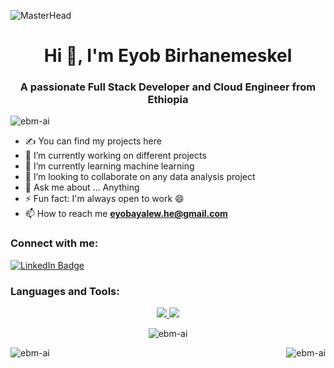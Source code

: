 ![MasterHead](https://cfw.paymoapp.com/wp-content/uploads/2022/11/how-to-manage-b2b-clients-as-a-solopreneur-9-things-to-know-hero.png)
<h1 align="center">Hi 👋, I'm Eyob Birhanemeskel</h1>
<h3 align="center">A passionate Full Stack Developer and Cloud Engineer from Ethiopia</h3>


<p align="left"> <img src="https://komarev.com/ghpvc/?username=ebm-ai&label=Profile%20views&color=0e75b6&style=flat" alt="ebm-ai" /> </p>

- ✍ You can find my projects here
- 🔭 I’m currently working on different projects
- 🌱 I’m currently learning machine learning
- 👯 I’m looking to collaborate on any data analysis project
- 💬 Ask me about ... Anything 
- ⚡ Fun fact: I'm always open to work 😄
- 📫 How to reach me **eyobayalew.he@gmail.com**

<h3 align="left">Connect with me:</h3>
<p align="left">
  <a href=hhttps://linkedin.com/in/www.linkedin.com/in/eyob-birhanemeskel-ayalew/>
    <img src="https://img.shields.io/badge/LinkedIn-blue?style=for-the-badge&logo=linkedin&logoColor=white" alt="LinkedIn Badge"/>
  </a>
</p>

<h3 align="left">Languages and Tools:</h3>

<p align="center">
  <a href="https://skillicons.dev">
    <img src="https://skillicons.dev/icons?i=github,git,py,cs,js,html,css,pycharm,react,angular,dotnet,mysql,express,nodejs,postman" />
     <img src="https://skillicons.dev/icons?i=vscode,visualstudio,azure,anaconda,aws,tensorflow,opencv,ai,ps,xd" />
  </a>
</p>

<p align="center"><a><img src="https://github-readme-stats.vercel.app/api/top-langs?username=ebm-ai&show_icons=true&locale=en&layout=compact" alt="ebm-ai" /></a></p>

<p><img align="right" src="https://github-readme-stats.vercel.app/api?username=ebm-ai&show_icons=true&locale=en" alt="ebm-ai" /></p>

<p><img align="left" src="https://github-readme-streak-stats.herokuapp.com/?user=ebm-ai&" alt="ebm-ai" /></p>




